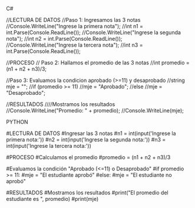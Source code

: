 C#

//LECTURA DE DATOS
//Paso 1:  Ingresamos las 3 notas 
//Console.WriteLine("Ingrese la primera nota"); 
//int n1 = int.Parse(Console.ReadLine()); 
//Console.WriteLine("Ingrese la segunda nota"); 
//int n2 = int.Parse(Console.ReadLine()); 
//Console.WriteLine("Ingrese la tercera nota"); 
//int n3 = int.Parse(Console.ReadLine());

//PROCESO
// Paso 2:  Hallamos el promedio de las 3 notas
//int promedio = (n1 + n2 + n3)/3;

//Paso 3: Evaluamos la condicion aprobado (>=11) y desaprobado
//string mje = ""; 
//if (promedio >= 11) 
//mje = "Aprobado";
//else 
//mje = "Desaprobado";

//RESULTADOS
////Mostramos los resultados
//Console.WriteLine("Promedio: " + promedio);
//Console.WriteLine(mje);



PYTHON

#LECTURA DE DATOS
#Ingresar las 3 notas
#n1 = int(input('Ingrese la primera nota:'))
#n2 = int(input('Ingrese la segunda nota:'))
#n3 = int(input('Ingrese la tercera nota:'))


#PROCESO
#Calculamos el promedio
#promedio = (n1 + n2 + n3)/3

#Evaluamos la condición "Aprobado (<=11) o Desaprobado"
#if promedio >= 11:
 #mje = "El estudiante aprobó"
#else:
 #mje = "El estudiante no aprobó"


#RESULTADOS
#Mostramos los resultados
#print("El promedio del estudiante es ", promedio)
#print(mje)